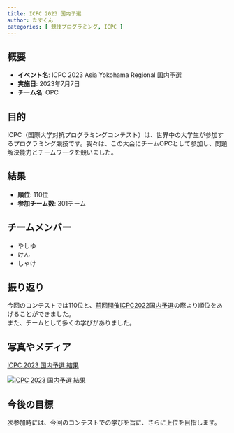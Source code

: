 ```yaml
---
title: ICPC 2023 国内予選
author: たすくん
categories: [ 競技プログラミング, ICPC ]
---
```


## 概要
- **イベント名**: ICPC 2023 Asia Yokohama Regional 国内予選
- **実施日**: 2023年7月7日
- **チーム名**: OPC

## 目的
ICPC（国際大学対抗プログラミングコンテスト）は、世界中の大学生が参加するプログラミング競技です。我々は、この大会にチームOPCとして参加し、問題解決能力とチームワークを競いました。

## 結果
- **順位**: 110位
- **参加チーム数**: 301チーム

## チームメンバー
- やしゆ
- けん
- しゃけ

## 振り返り
今回のコンテストでは110位と、[前回開催ICPC2022国内予選](/post/activity/ICPC2022Asia/)の際より順位をあげることができました。<br />
また、チームとして多くの学びがありました。

## 写真やメディア

<a href="https://icpc.iisf.or.jp/2023-yokohama/domestic/icpc-2023-result/">
    <p>ICPC 2023 国内予選 結果</p>
    <img src="/post/activity/ICPC2023Asia/thumbnail.png" alt="ICPC 2023 国内予選 結果" />
</a>

## 今後の目標
次参加時には、今回のコンテストでの学びを旨に、さらに上位を目指します。

